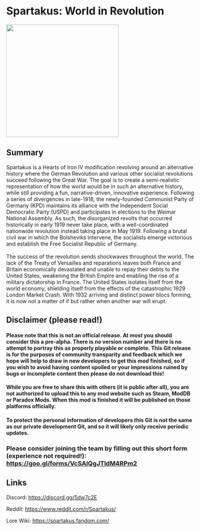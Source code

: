 # Spartakus: World in Revolution
<img src="https://i.imgur.com/wgE6wgi.png" width="300"/>

## Summary

Spartakus is a Hearts of Iron IV modification revolving around an alternative history where the German Revolution and various other socialist revolutions succeed following the Great War. The goal is to create a semi-realistic representation of how the world would be in such an alternative history, while still providing a fun, narrative-driven, innovative experience. Following a series of divergences in late-1918, the newly-founded Communist Party of Germany (KPD) maintains its alliance with the Independent Social Democratic Party (USPD) and participates in elections to the Weimar National Assembly. As such, the disorganized revolts that occurred historically in early 1919 never take place, with a well-coordinated nationwide revolution instead taking place in May 1919. Following a brutal civil war in which the Bolsheviks intervene, the socialists emerge victorious and establish the Free Socialist Republic of Germany.
<br><br>
The success of the revolution sends shockwaves throughout the world. The lack of the Treaty of Versailles and reparations leaves both France and Britain economically devastated and unable to repay their debts to the United States, weakening the British Empire and enabling the rise of a military dictatorship in France. The United States isolates itself from the world economy, shielding itself from the effects of the catastrophic 1929 London Market Crash. With 1932 arriving and distinct power blocs forming, it is now not a matter of if but rather when another war will erupt.

## Disclaimer (please read!)

#### Please note that this is not an official release. At most you should consider this a pre-alpha. There is no version number and there is no attempt to portray this as properly playable or complete. This Git release is for the purposes of community transparity and feedback which we hope will help to draw in new developers to get this mod finished, so if you wish to avoid having content spoiled or your impressions ruined by bugs or incomplete content then please do not download this!

#### While you are free to share this with others (it is public after all), you are not authorized to upload this to any mod website such as Steam, ModDB or Paradox Mods. When this mod is finished it will be published on those platforms officially.

#### To protect the personal information of developers this Git is not the same as our private development Git, and so it will likely only receive periodic updates. 

### Please consider joining the team by filling out this short form (experience not required!): https://goo.gl/forms/VcSAlQgJTldM4RPm2

## Links

Discord: https://discord.gg/5dw7c2E

Reddit: https://www.reddit.com/r/Spartakus/

Lore Wiki: https://spartakus.fandom.com/
